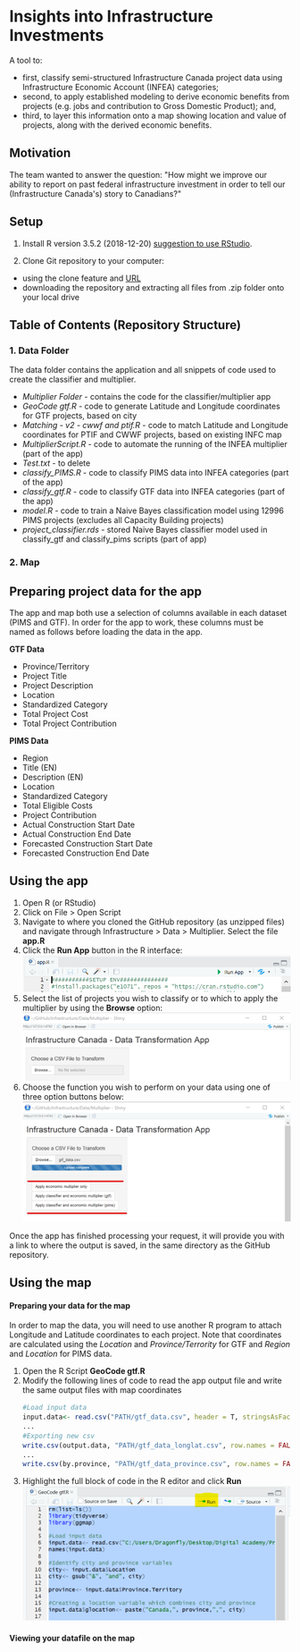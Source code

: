# Insights into Infrastructure Investments
A tool to:
- first, classify semi-structured Infrastructure Canada project data using Infrastructure Economic Account (INFEA) categories; 
- second, to apply established modeling to derive economic benefits from projects (e.g. jobs and contribution to Gross Domestic Product); and,
- third, to layer this information onto a map showing location and value of projects, along with the derived economic benefits.

## Motivation
The team wanted to answer the question: "How might we improve our ability to report on past federal infrastructure investment in order to tell our (Infrastructure Canada's) story to Canadians?"

## Setup
1. Install R version 3.5.2 (2018-12-20) [suggestion to use RStudio](https://www.rstudio.com/).

2. Clone Git repository to your computer:
- using the clone feature and [URL](https://github.com/CathyDovan/Infrastructure.git)
- downloading the repository and extracting all files from .zip folder onto your local drive

## Table of Contents (Repository Structure)
### 1. Data Folder
The data folder contains the application and all snippets of code used to create the classifier and multiplier.
   - *Multiplier Folder* - contains the code for the classifier/multiplier app
   - *GeoCode gtf.R* -  code to generate Latitude and Longitude coordinates for GTF projects, based on city
   - *Matching - v2 - cwwf and ptif.R*	- code to match Latitude and Longitude coordinates for PTIF and CWWF projects, based on existing INFC map
   - *MultiplierScript.R* - code to automate the running of the INFEA multiplier (part of the app)
   - *Test.txt* - to delete
   - *classify_PIMS.R*	- code to classify PIMS data into INFEA categories (part of the app)
   - *classify_gtf.R* - code to classify GTF data into INFEA categories (part of the app)
   - *model.R* - code to train a Naive Bayes classification model using 12996 PIMS projects (excludes all Capacity Building projects)
   - *project_classifier.rds* - stored Naive Bayes classifier model used in classify_gtf and classify_pims scripts (part of app)
### 2. Map


## Preparing project data for the app
The app and map both use a selection of columns available in each dataset (PIMS and GTF). In order for the app to work, these columns must be named as follows before loading the data in the app.

**GTF Data**
- Province/Territory
- Project Title
- Project Description
- Location
- Standardized Category
- Total Project Cost
- Total Project Contribution

**PIMS Data**
- Region
- Title (EN)
- Description (EN)
- Location
- Standardized Category
- Total Eligible Costs
- Project Contribution
- Actual Construction Start Date
- Actual Construction End Date
- Forecasted Construction Start Date
- Forecasted Construction End Date


## Using the app
1. Open R (or RStudio)
2. Click on File > Open Script
3. Navigate to where you cloned the GitHub repository (as unzipped files) and navigate through Infrastructure > Data > Multiplier. Select the file **app.R**
4. Click the **Run App** button in the R interface:
![](images/RunApp.png?raw=true "RunApp")
5. Select the list of projects you wish to classify or to which to apply the multiplier by using the **Browse** option:
![](images/OpenApp.png?raw=true "OpenApp")
6. Choose the function you wish to perform on your data using one of three option buttons below:
![](images/FunctionOptions.png?raw=true "Functions")

Once the app has finished processing your request, it will provide you with a link to where the output is saved, in the same directory as the GitHub repository.

## Using the map
#### Preparing your data for the map
In order to map the data, you will need to use another R program to attach Longitude and Latitude coordinates to each project. Note that coordinates are calculated using the *Location* and *Province/Terrority* for GTF and *Region* and *Location* for PIMS data.

1. Open the R Script **GeoCode gtf.R**
2. Modify the following lines of code to read the app output file and write the same output files with map coordinates 
   ```R
   #Load input data
   input.data<- read.csv("PATH/gtf_data.csv", header = T, stringsAsFactors = F)
   ...
   #Exporting new csv
   write.csv(output.data, "PATH/gtf_data_longlat.csv", row.names = FALSE)
   ...
   write.csv(by.province, "PATH/gtf_data_province.csv", row.names = FALSE)
   ```
3. Highlight the full block of code in the R editor and click **Run**
![](images/RunCoordGenerator.png?raw=true "GenerateCoordinates")

#### Viewing your datafile on the map








